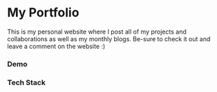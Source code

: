 # My Portfolio

This is my personal website where I post all of my projects and collaborations as well as my monthly blogs. Be-sure to check it out and leave a comment on the website :)

### Demo

### Tech Stack
